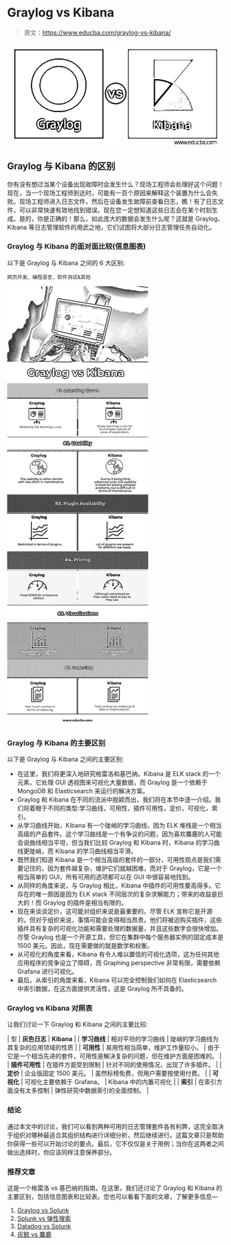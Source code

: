 # Graylog vs Kibana

> 原文：<https://www.educba.com/graylog-vs-kibana/>

![Graylog vs Kibana](img/afc6a8eb70267d65cad218dae47bf1ee.png "Graylog vs Kibana")



## Graylog 与 Kibana 的区别

你有没有想过当某个设备出现故障时会发生什么？现场工程师会处理好这个问题！现在，当一个现场工程师到达时，可能有一百个原因来解释这个装置为什么会失败。现场工程师进入日志文件，然后在设备发生故障前查看日志，瞧！有了日志文件，可以非常快速有效地找到错误。现在您一定想知道这些日志会在某个时刻生成。是的，你是正确的！那么，如此庞大的数据会发生什么呢？这就是 Graylog、Kibana 等日志管理软件的用武之地，它们试图将大部分日志管理任务自动化。

### Graylog 与 Kibana 的面对面比较(信息图表)

以下是 Graylog 与 Kibana 之间的 6 大区别:

<small>网页开发、编程语言、软件测试&其他</small>

![Graylog vs Kibana info](img/0dd99041c287219a969f0036a863f966.png "Graylog vs Kibana info")



### Graylog 与 Kibana 的主要区别

以下是 Graylog 与 Kibana 之间的主要区别:

*   在这里，我们将更深入地研究格雷洛和基巴纳。Kibana 是 ELK stack 的一个元素，它处理 GUI 透视图来可视化大量数据，而 Graylog 是一个依赖于 MongoDB 和 Elasticsearch 来运行的解决方案。
*   Graylog 和 Kibana 在不同的流派中脱颖而出，我们将在本节中逐一介绍。我们将着眼于不同的类型:学习曲线，可用性，插件可用性，定价，可视化，索引。
*   从学习曲线开始，Kibana 有一个陡峭的学习曲线，因为 ELK 堆栈是一个相当高级的产品套件。这个学习曲线是一个有争议的问题，因为喜欢麋鹿的人可能会说曲线相当平坦，但当我们比较 Graylog 和 Kibana 时，Kibana 的学习曲线更陡峭，而 Kibana 的学习曲线相当平滑。
*   既然我们知道 Kibana 是一个相当高级的套件的一部分，可用性观点是我们需要记住的，因为套件越复杂，维护它们就越困难，而对于 Graylog，它是一个相当简单的 GUI，所有可用的选项都可以在 GUI 中很容易地找到。
*   从同样的角度来说，与 Graylog 相比，Kibana 中插件的可用性要高得多。它存在的唯一原因是因为 ELK stack 不同层次的复杂求解能力；带来的收益是巨大的！而 Graylog 的插件是相当有限的。
*   现在来谈谈定价，这可能对组织来说是最重要的。尽管 ELK 宣称它是开源的，但对于组织来说，事情可能会变得相当昂贵。他们将被迫购买插件，这些插件具有复杂的可视化功能和需要处理的数据量，并且这些数字会很快增加。尽管 Graylog 也是一个开源工具，但它在集群中每个服务器实例的固定成本是 1500 美元。因此，现在需要做的就是数学和权衡。
*   从可视化的角度来看，Kibana 有令人难以置信的可视化选项，这为任何其他应用程序的竞争设立了障碍，而 Graphing perspective 非常有限，需要依赖 Grafana 进行可视化。
*   最后，从索引的角度来看，Kibana 可以完全控制我们如何在 Elasticsearch 中索引数据，在这方面提供灵活性，这是 Graylog 所不具备的。

### Graylog vs Kibana 对照表

让我们讨论一下 Graylog 和 Kibana 之间的主要比较:

| 型 | **灰色日志** | **Kibana** |
| **学习曲线** | 相对平坦的学习曲线 | 陡峭的学习曲线为其复杂的应用领域的性质 |
| **可用性** | 易用性相当简单，维护工作量较小。 | 由于它是一个相当先进的套件，可用性是解决复杂的问题，但在维护方面是困难的。 |
| **插件可用性** | 在插件方面受到限制 | 针对不同的使用情况，出现了许多插件。 |
| **定价** | 企业版固定 1500 美元。 | 虽然标榜免费，但用户需要按使用付费。 |
| **可视化** | 可视化主要依赖于 Grafana。 | Kibana 中的内置可视化 |
| **索引** | 在索引方面没有太多控制 | 弹性研究中数据索引的全面控制。 |

### 结论

通过本文中的讨论，我们可以看到两种可用的日志管理套件各有利弊，这完全取决于组织对哪种最适合其组织结构进行详细分析，然后继续进行。这篇文章只是帮助你获得一些可以开始讨论的要点。最后，它不仅仅是关于用例；当你在这两者之间做出选择时，你应该同样注意保养部分。

### 推荐文章

这是一个格雷洛 vs 基巴纳的指南。在这里，我们还讨论了 Graylog 和 Kibana 的主要区别，包括信息图表和比较表。您也可以看看下面的文章，了解更多信息—

1.  [Graylog vs Splunk](https://www.educba.com/graylog-vs-splunk/)
2.  [Splunk vs 弹性搜索](https://www.educba.com/splunk-vs-elastic-search/)
3.  [Datadog vs Splunk](https://www.educba.com/datadog-vs-splunk/)
4.  [灰鲸 vs 麋鹿](https://www.educba.com/graylog-vs-elk/)





